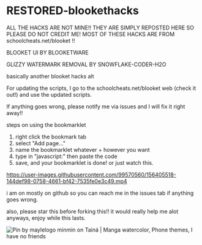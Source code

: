 # RESTORED-blookethacks
ALL THE HACKS ARE NOT MINE!! THEY ARE SIMPLY REPOSTED HERE SO PLEASE DO NOT CREDIT ME!
MOST OF THESE HACKS ARE FROM schoolcheats.net/blooket !!

BLOOKET UI BY BLOOKETWARE

GLIZZY WATERMARK REMOVAL BY SNOWFLAKE-CODER-H2O

basically another blooket hacks alt

For updating the scripts, I go to the schoolcheats.net/blooket web (check it out!) and use the updated scripts.

If anything goes wrong, please notify me via issues and I will fix it right away!!

steps on using the bookmarklet
1. right click the bookmark tab
2. select "Add page..."
3. name the bookmarklet whatever + however you want
4. type in "javascript:" then paste the code
5. save, and your bookmarklet is done!
or just watch this.

https://user-images.githubusercontent.com/99570560/156405518-144def98-0758-4661-bf42-7535fe0e3c49.mp4



i am on mostly on github so you can reach me in the issues tab if anything goes wrong.

also, please star this before forking this!! it would really help me alot
anyways, enjoy while this lasts.

<img src="https://encrypted-tbn0.gstatic.com/images?q=tbn:ANd9GcQcGhyaUUj6FJdS-G3ScTcDsbvUTmesAwzsx7nShNJoX5cSLadSmfL_aB_SkECKn_5utGw&amp;usqp=CAU" alt="Pin by maylelogo minmin on Tainá | Manga watercolor, Phone themes, I have  no friends"/>

